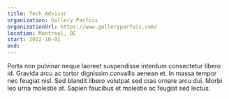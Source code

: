 ```yaml
---
title: Tech Advisor
organization: Gallery Parfois
organizationUrl: https://www.galleryparfois.com/
location: Montreal, QC
start: 2022-10-01
end:
---
```


Porta non pulvinar neque laoreet suspendisse interdum consectetur libero id. Gravida arcu ac tortor dignissim convallis aenean et. In massa tempor nec feugiat nisl. Sed blandit libero volutpat sed cras ornare arcu dui. Morbi leo urna molestie at. Sapien faucibus et molestie ac feugiat sed lectus.
